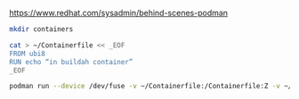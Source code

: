 

https://www.redhat.com/sysadmin/behind-scenes-podman

```bash
mkdir containers

cat > ~/Containerfile << _EOF
FROM ubi8
RUN echo “in buildah container”
_EOF

podman run --device /dev/fuse -v ~/Containerfile:/Containerfile:Z -v ~/containers:/var/lib/containers:Z buildah buildah bud /
```
